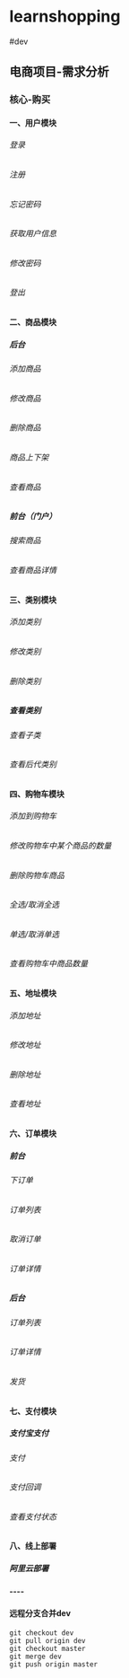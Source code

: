 # learnshopping

#dev
## 电商项目-需求分析
### 核心-购买

 #### 一、用户模块
 ###### 登录
 ###### 注册
 ###### 忘记密码
 ###### 获取用户信息
 ###### 修改密码
 ###### 登出
 #### 二、商品模块
 ##### 后台
 ###### 添加商品
 ###### 修改商品
 ###### 删除商品
 ###### 商品上下架
 ###### 查看商品
 ##### 前台（门户）
 ###### 搜索商品 
 ###### 查看商品详情
 #### 三、类别模块
 ###### 添加类别
 ###### 修改类别
 ###### 删除类别
 #####  查看类别
 ###### 查看子类
 ###### 查看后代类别  
 #### 四、购物车模块
 ###### 添加到购物车
 ###### 修改购物车中某个商品的数量
 ###### 删除购物车商品
 ###### 全选/取消全选
 ###### 单选/取消单选
 ###### 查看购物车中商品数量
 #### 五、地址模块
 ###### 添加地址
 ###### 修改地址
 ###### 删除地址
 ###### 查看地址 
 #### 六、订单模块
 ##### 前台
  ###### 下订单
  ###### 订单列表
  ###### 取消订单
  ###### 订单详情
 ##### 后台 
  ###### 订单列表
  ###### 订单详情
  ###### 发货
 #### 七、支付模块
  ##### 支付宝支付
  ###### 支付
  ###### 支付回调
  ###### 查看支付状态
 #### 八、线上部署
  ##### 阿里云部署

#### ----
#### 远程分支合并dev
    git checkout dev
    git pull origin dev
    git checkout master
    git merge dev
    git push origin master
